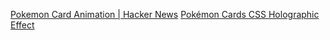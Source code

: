 
[Pokemon Card Animation | Hacker News](https://news.ycombinator.com/item?id=33363331)
[Pokémon Cards CSS Holographic Effect](https://web.archive.org/web/20240114124211/https://deck-24abcd.netlify.app/)
